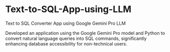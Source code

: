 # Text-to-SQL-App-using-LLM
Text to SQL Converter App using Google Gemini Pro LLM 

Developed an application using the Google Gemini Pro model and Python to convert natural language queries into SQL commands, significantly enhancing database accessibility for non-technical users.

